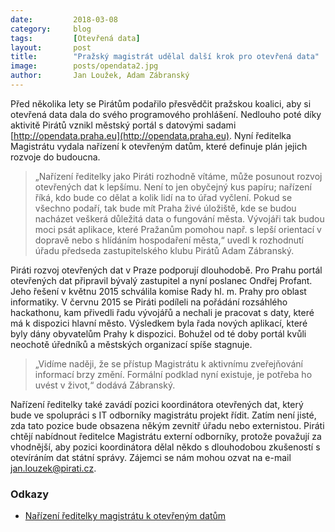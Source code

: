 ```yaml
---
date:         2018-03-08
category:     blog
tags:         [Otevřená data]
layout:       post
title:        "Pražský magistrát udělal další krok pro otevřená data" 
image:        posts/opendata2.jpg
author:       Jan Loužek, Adam Zábranský
---
```


Před několika lety se Pirátům podařilo přesvědčit pražskou koalici, aby si otevřená data dala do svého programového prohlášení. Nedlouho poté díky aktivitě Pirátů vznikl městský portál s datovými sadami [http://opendata.praha.eu](http://opendata.praha.eu). Nyní ředitelka Magistrátu vydala nařízení k otevřeným datům, které definuje plán jejich rozvoje do budoucna.

> „Nařízení ředitelky jako Piráti rozhodně vítáme, může posunout rozvoj otevřených dat k lepšímu. Není to jen obyčejný kus papíru; nařízení říká, kdo bude co dělat a kolik lidí na to úřad vyčlení. Pokud se všechno podaří, tak bude mít Praha živé úložiště, kde se budou nacházet veškerá důležitá data o fungování města. Vývojáři tak budou moci psát aplikace, které Pražanům pomohou např. s lepší orientací v dopravě nebo s hlídáním hospodaření města,“ uvedl k rozhodnutí úřadu předseda zastupitelského klubu Pirátů Adam Zábranský.

Piráti rozvoj otevřených dat v Praze podporují dlouhodobě. Pro Prahu portál otevřených dat připravil bývalý zastupitel a nyní poslanec Ondřej Profant. Jeho řešení v květnu 2015 schválila komise Rady hl. m. Prahy pro oblast informatiky. V červnu 2015 se Piráti podíleli na pořádání rozsáhlého hackathonu, kam přivedli řadu vývojářů a nechali je pracovat s daty, které má k dispozici hlavní město. Výsledkem byla řada nových aplikací, které byly dány obyvatelům Prahy k dispozici. Bohužel od té doby portál kvůli neochotě úředníků a městských organizací spíše stagnuje. 

> „Vidíme naději, že se přístup Magistrátu k aktivnímu zveřejňování informací brzy změní. Formální podklad nyní existuje, je potřeba ho uvést v život,“ dodává Zábranský.

Nařízení ředitelky také zavádí pozici koordinátora otevřených dat, který bude ve spolupráci s IT odborníky magistrátu projekt řídit. Zatím není jisté, zda tato pozice bude obsazena někým zevnitř úřadu nebo externistou. Piráti chtějí nabídnout ředitelce Magistrátu externí odborníky, protože považují za vhodnější, aby pozici koordinátora dělal někdo s dlouhodobou zkušeností s otevíráním dat státní správy. Zájemci se nám mohou ozvat na e-mail jan.louzek@pirati.cz.

### Odkazy

* [Nařízení ředitelky magistrátu k otevřeným datům](https://github.com/pirati-byro/spisy-zk-pha-2018/blob/master/9745-otevrena-data-nove-pracovni-misto/02-narizeni-reditele/narizeni-reditele.pdf)
